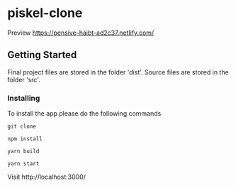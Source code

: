 # piskel-clone
Preview https://pensive-haibt-ad2c37.netlify.com/

## Getting Started

Final project files are stored in the folder 'dist'. Source files are stored in the folder 'src'.


### Installing

To install the app please do the following commands

```
git clone
```

```
npm install
```
```
yarn build
```
```
yarn start
```

Visit http://localhost:3000/

